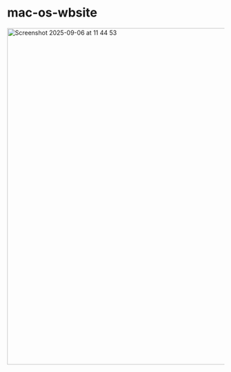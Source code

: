 # mac-os-wbsite
<img width="1236" height="780" alt="Screenshot 2025-09-06 at 11 44 53" src="https://github.com/user-attachments/assets/0fa15d3a-9011-4cfd-b4ef-047bfa416380" />

